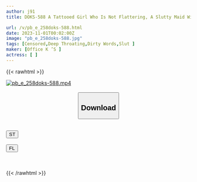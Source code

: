 ```yaml
---
author: j91
title: DOKS-588 A Tattooed Girl Who Is Not Flattering, A Slutty Maid With A Hannya Tattoo, Mio, A Crying Masochistic Female Teacher, Haruki, Mio Fukase, Haruki Kanome

url: /v/pb_e_258doks-588.html
date: 2023-11-01T00:02:00Z
image: "pb_e_258doks-588.jpg"
tags: [Censored,Deep Throating,Dirty Words,Slut ]
maker: [Office K ’S ]
actress: [ ]
---
```



{{< rawhtml >}}

<div class="video" data-videoid="WDrx8XL6xOTbPoR">
    <a href="javascript:;">
        <img src="https://my.j91.asia/v/pb_e_258doks-588.jpg" width="WIDTH" height="HEIGHT" alt="pb_e_258doks-588.mp4" loading="lazy">
    </a>
</div>

<script type="text/javascript" src="https://j91.asia/asset/on-demand-st.js"></script>

<br>
  <link rel="stylesheet" href="https://j91.asia/asset/bs5.css">
  
  <center>
  <button class="btn btn-primary" type="button" data-bs-toggle="collapse" data-bs-target=".multi-collapse" aria-expanded="false" aria-controls="multiCollapseExample1 multiCollapseExample2"><h2>Download</h2></button></center>
</p>
<div class="row">
  <div class="col">
    <div class="collapse multi-collapse" id="multiCollapseExample1">
      <div class="card card-body">
	      	      <br>
<div class="buttons">  
<a href="https://streamtape.to/v/WDrx8XL6xOTbPoR"><button class="btn-hover color-3"><i class="fa fa-download"></i> ST</button></a></div>
    </div>
  </div>
</div>
  <div class="col">
    <div class="collapse multi-collapse" id="multiCollapseExample2">
      <div class="card card-body">
	      <br>
<div class="buttons">
    <a href="https://filelions.online/f/j6mkhbkz4ude"><button class="btn-hover color-9"><i class="fa fa-download"></i> FL</button></a></div>
<br><br>
      </div>
    </div>
  </div>
</div>

{{< /rawhtml >}}
